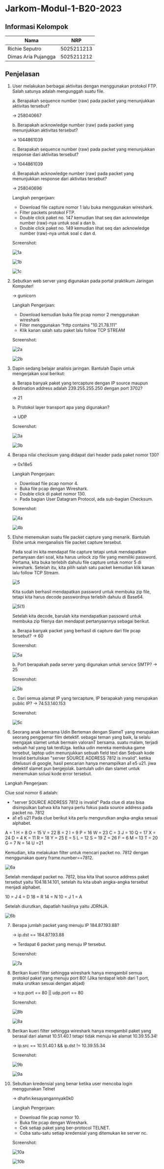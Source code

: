 # Jarkom-Modul-1-B20-2023

## Informasi Kelompok

| Nama | NRP |
| ---- | --- |
| Richie Seputro | 5025211213 |
| Dimas Aria Pujangga | 5025211212 |

## Penjelasan

1. User melakukan berbagai aktivitas dengan menggunakan protokol FTP. Salah satunya adalah mengunggah suatu file.

   a. Berapakah sequence number (raw) pada packet yang menunjukkan aktivitas tersebut? 

      → 258040667	

   b. Berapakah acknowledge number (raw) pada packet yang menunjukkan aktivitas tersebut? 

      → 1044861039

   c. Berapakah sequence number (raw) pada packet yang menunjukkan response dari aktivitas tersebut?

      → 1044861039

   d. Berapakah acknowledge number (raw) pada packet yang menunjukkan response dari aktivitas tersebut?

      → 258040696

   Langkah pengerjaan: 

   - Download file capture nomor 1 lalu buka menggunakan wireshark.
   - Filter packets protokol FTP.
   - Double click paket no. 147 kemudian lihat seq dan acknowledge number (raw)-nya untuk soal a dan b.
   - Double click paket no. 149 kemudian lihat seq dan acknowledge number (raw)-nya untuk soal c dan d.

   Screenshot:

   ![1a](assets/1a.png)

   ![1b](assets/1b.png)

   ![1c](assets/1c.png)

2. Sebutkan web server yang digunakan pada portal praktikum Jaringan Komputer!

   → gunicorn

   Langkah Pengerjaan:

   - Download kemudian buka file pcap nomor 2 menggunakan wireshark
   - Filter menggunakan “http contains "10.21.78.111"
   - Klik kanan salah satu paket lalu follow TCP STREAM
   
   Screenshot:

   ![2a](assets/2a.png)

   ![2b](assets/2b.png)

3. Dapin sedang belajar analisis jaringan. Bantulah Dapin untuk mengerjakan soal berikut:

   a. Berapa banyak paket yang tercapture dengan IP source maupun destination address adalah 239.255.255.250 dengan port 3702?

   → 21

   b. Protokol layer transport apa yang digunakan?
   
   → UDP
   
   Screenshot:

   ![3a](assets/3a.png)

   ![3b](assets/3b.png)


4. Berapa nilai checksum yang didapat dari header pada paket nomor 130?

   → 0x18e5
   
   Langkah Pengerjaan:

   - Download file pcap nomor 4.
   - Buka file pcap dengan Wireshark.
   - Double click di paket nomor 130.
   - Pada bagian User Datagram Protocol, ada sub-bagian Checksum.

   Screenshot:

   ![4a](assets/4a.png)
   
   ![4b](assets/4b.png)

5. Elshe menemukan suatu file packet capture yang menarik. Bantulah Elshe untuk menganalisis file packet capture tersebut.

   Pada soal ini kita mendapat file capture tetapi untuk mendapatkan pertanyaan dari soal, kita harus unlock zip file yang memiliki password. Pertama, kita buka terlebih dahulu file capture untuk nomor 5 di wireshark. Setelah itu, kita pilih salah satu packet kemudian klik kanan lalu follow TCP Stream. 
   
   ![5](assets/5.png)
   
   Kita sudah berhasil mendapatkan password untuk membuka zip file, tetapi kita harus decode passwordnya terlebih dahulu di Base64. 
   
   ![5(1)](assets/5(1).png)

   Setelah kita decode, barulah kita mendapatkan passowrd untuk membuka zip filenya dan mendapat pertanyaannya sebagai berikut.
   
   a. Berapa banyak packet yang berhasil di capture dari file pcap tersebut?
   → 60

   Screenshot:
   
   ![5a](assets/5a.png)

   b. Port berapakah pada server yang digunakan untuk service SMTP?
   → 25

   Screenshot:
   
   ![5b](assets/5b.png)

   c. Dari semua alamat IP yang tercapture, IP berapakah yang merupakan public IP?
   → 74.53.140.153

   Screenshot:
   
   ![5c](assets/5c.png)

6. Seorang anak bernama Udin Berteman dengan SlameT yang merupakan seorang penggemar film detektif. sebagai teman yang baik, Ia selalu mengajak slamet untuk bermain valoranT bersama. suatu malam, terjadi sebuah hal yang tak terdUga. ketika udin mereka membuka game tersebut, laptop udin menunjukkan sebuah field text dan Sebuah kode Invalid bertuliskan "server SOURCE ADDRESS 7812 is invalid". ketika ditelusuri di google, hasil pencarian hanya menampilkan a1 e5 u21. jiwa detektif slamet pun bergejolak. bantulah udin dan slamet untuk menemukan solusi kode error tersebut.

Langkah Pengerjaan:
   
Clue soal nomor 6 adalah:
- "server SOURCE ADDRESS 7812 is invalid"
Pada clue di atas bisa disimpulkan bahwa kita hanya perlu fokus pada source address pada packet no. 7812
- a1 e5 u21
Pada clue berikut kita perlu mengurutkan angka-angka sesuai alphabet.

A = 1		H = 8		O = 15		V = 22
B = 2		I = 9		P = 16		W = 23
C = 3		J = 10	Q = 17		X = 24
D = 4		K = 11	R = 18		Y = 25
E = 5		L = 12	S = 19		Z = 26
F = 6		M = 13	T = 20
G = 7		N = 14	U =21

Kemudian, kita melakukan filter untuk mencari packet no. 7812 dengan menggunakan query frame.number==7812.

![6a](assets/6a.png)

Setelah mendapat packet no. 7812, bisa kita lihat source address paket tersebut yaitu 104.18.14.101, setelah itu kita ubah angka-angka tersebut menjadi alphabet.

10 = J
4 = D
18 = R
14 = N
10 = J
1 = A

Setelah diurutkan, dapatlah hasilnya yaitu JDRNJA.

![6b](assets/6b.png)

7. Berapa jumlah packet yang menuju IP 184.87.193.88?

   → ip.dst == 184.87.193.88
   
   → Terdapat 6 packet yang menuju IP tersebut.

   Screenshot:

   ![7a](assets/7a.png)

8. Berikan kueri filter sehingga wireshark hanya mengambil semua protokol paket yang menuju port 80! (Jika terdapat lebih dari 1 port, maka urutkan sesuai dengan abjad)

   → tcp.port == 80 || udp.port == 80

   Screenshot:

   ![8b](assets/8b.png)

   ![8a](assets/8a.png)

9. Berikan kueri filter sehingga wireshark hanya mengambil paket yang berasal dari alamat 10.51.40.1 tetapi tidak menuju ke alamat 10.39.55.34!

   → ip.src == 10.51.40.1 && ip.dst != 10.39.55.34

   Screenshot:

   ![9b](assets/9b.png)

   ![9a](assets/9a.png)

10. Sebutkan kredensial yang benar ketika user mencoba login menggunakan Telnet

    → dhafin:kesayangannyak0k0

    Langkah Pengerjaan:

	- Download file pcap nomor 10.
	- Buka file pcap dengan Wireshark.
	- Cek setiap paket yang ber-protocol TELNET.
	- Coba satu-satu setiap kredensial yang ditemukan ke server nc.

    Screenshot:

    ![10a](assets/10a.png)

    ![10b](assets/10b.png)
